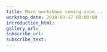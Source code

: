 ```yaml
---
title: More workshops coming soon...
workshop_date: 2018-03-17 00:00:00
introduction_html:
gallery_url: 
subscribe_url:
subscribe_text:
---
```

